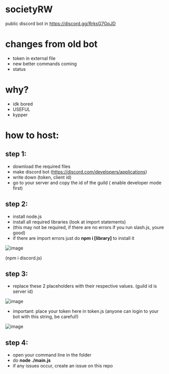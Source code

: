 # societyRW
public discord bot in https://discord.gg/RrksG7GpJD

# changes from old bot
- token in external file
- new better commands coming
- status

# why?
- idk bored
- USEFUL
- kypper

# how to host:

## step 1:
- download the required files
- make discord bot (https://discord.com/developers/applications)
- write down (token, client id)
- go to your server and copy the id of the guild ( enable developer mode first)

## step 2:
- install node.js
- install all required libraries (look at import statements)
- (this may not be required, if there are no errors if you run slash.js, youre good)
- if there are import errors just do **npm i [library]** to install it

![image](https://user-images.githubusercontent.com/79268434/166147834-0464e196-bb87-4dca-b1ef-df0c01335d31.png)

(npm i discord.js)

## step 3:

- replace these 2 placeholders with their respective values. (guild id is server id)

![image](https://user-images.githubusercontent.com/79268434/166147409-a50e1d2e-a8cd-41c2-ae65-4184413ec443.png)


- important: place your token here in token.js (anyone can login to your bot with this string, be careful!)

![image](https://user-images.githubusercontent.com/79268434/166147480-10549e5e-bab9-4457-bc32-a5c2232c4efa.png)

## step 4:
- open your command line in the folder
- do **node ./main.js**
- if any issues occur, create an issue on this repo
